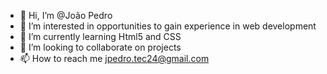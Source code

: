 - 👋 Hi, I’m @João Pedro
- 👀 I’m interested in opportunities to gain experience in web development
- 🌱 I’m currently learning Html5 and CSS
- 💞️ I’m looking to collaborate on projects
- 📫 How to reach me [jpedro.tec24@gmail.com](url)

<!---
CodeZuk/CodeZuk is a ✨ special ✨ repository because its `README.md` (this file) appears on your GitHub profile.
You can click the Preview link to take a look at your changes.
--->
